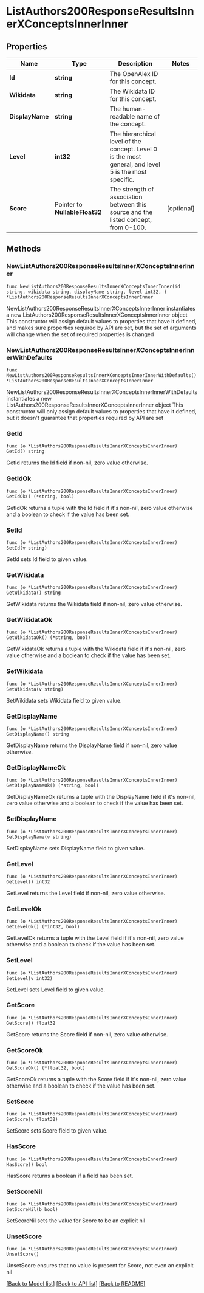 # ListAuthors200ResponseResultsInnerXConceptsInnerInner

## Properties

Name | Type | Description | Notes
------------ | ------------- | ------------- | -------------
**Id** | **string** | The OpenAlex ID for this concept. | 
**Wikidata** | **string** | The Wikidata ID for this concept. | 
**DisplayName** | **string** | The human-readable name of the concept. | 
**Level** | **int32** | The hierarchical level of the concept. Level 0 is the most general, and level 5 is the most specific. | 
**Score** | Pointer to **NullableFloat32** | The strength of association between this source and the listed concept, from 0-100. | [optional] 

## Methods

### NewListAuthors200ResponseResultsInnerXConceptsInnerInner

`func NewListAuthors200ResponseResultsInnerXConceptsInnerInner(id string, wikidata string, displayName string, level int32, ) *ListAuthors200ResponseResultsInnerXConceptsInnerInner`

NewListAuthors200ResponseResultsInnerXConceptsInnerInner instantiates a new ListAuthors200ResponseResultsInnerXConceptsInnerInner object
This constructor will assign default values to properties that have it defined,
and makes sure properties required by API are set, but the set of arguments
will change when the set of required properties is changed

### NewListAuthors200ResponseResultsInnerXConceptsInnerInnerWithDefaults

`func NewListAuthors200ResponseResultsInnerXConceptsInnerInnerWithDefaults() *ListAuthors200ResponseResultsInnerXConceptsInnerInner`

NewListAuthors200ResponseResultsInnerXConceptsInnerInnerWithDefaults instantiates a new ListAuthors200ResponseResultsInnerXConceptsInnerInner object
This constructor will only assign default values to properties that have it defined,
but it doesn't guarantee that properties required by API are set

### GetId

`func (o *ListAuthors200ResponseResultsInnerXConceptsInnerInner) GetId() string`

GetId returns the Id field if non-nil, zero value otherwise.

### GetIdOk

`func (o *ListAuthors200ResponseResultsInnerXConceptsInnerInner) GetIdOk() (*string, bool)`

GetIdOk returns a tuple with the Id field if it's non-nil, zero value otherwise
and a boolean to check if the value has been set.

### SetId

`func (o *ListAuthors200ResponseResultsInnerXConceptsInnerInner) SetId(v string)`

SetId sets Id field to given value.


### GetWikidata

`func (o *ListAuthors200ResponseResultsInnerXConceptsInnerInner) GetWikidata() string`

GetWikidata returns the Wikidata field if non-nil, zero value otherwise.

### GetWikidataOk

`func (o *ListAuthors200ResponseResultsInnerXConceptsInnerInner) GetWikidataOk() (*string, bool)`

GetWikidataOk returns a tuple with the Wikidata field if it's non-nil, zero value otherwise
and a boolean to check if the value has been set.

### SetWikidata

`func (o *ListAuthors200ResponseResultsInnerXConceptsInnerInner) SetWikidata(v string)`

SetWikidata sets Wikidata field to given value.


### GetDisplayName

`func (o *ListAuthors200ResponseResultsInnerXConceptsInnerInner) GetDisplayName() string`

GetDisplayName returns the DisplayName field if non-nil, zero value otherwise.

### GetDisplayNameOk

`func (o *ListAuthors200ResponseResultsInnerXConceptsInnerInner) GetDisplayNameOk() (*string, bool)`

GetDisplayNameOk returns a tuple with the DisplayName field if it's non-nil, zero value otherwise
and a boolean to check if the value has been set.

### SetDisplayName

`func (o *ListAuthors200ResponseResultsInnerXConceptsInnerInner) SetDisplayName(v string)`

SetDisplayName sets DisplayName field to given value.


### GetLevel

`func (o *ListAuthors200ResponseResultsInnerXConceptsInnerInner) GetLevel() int32`

GetLevel returns the Level field if non-nil, zero value otherwise.

### GetLevelOk

`func (o *ListAuthors200ResponseResultsInnerXConceptsInnerInner) GetLevelOk() (*int32, bool)`

GetLevelOk returns a tuple with the Level field if it's non-nil, zero value otherwise
and a boolean to check if the value has been set.

### SetLevel

`func (o *ListAuthors200ResponseResultsInnerXConceptsInnerInner) SetLevel(v int32)`

SetLevel sets Level field to given value.


### GetScore

`func (o *ListAuthors200ResponseResultsInnerXConceptsInnerInner) GetScore() float32`

GetScore returns the Score field if non-nil, zero value otherwise.

### GetScoreOk

`func (o *ListAuthors200ResponseResultsInnerXConceptsInnerInner) GetScoreOk() (*float32, bool)`

GetScoreOk returns a tuple with the Score field if it's non-nil, zero value otherwise
and a boolean to check if the value has been set.

### SetScore

`func (o *ListAuthors200ResponseResultsInnerXConceptsInnerInner) SetScore(v float32)`

SetScore sets Score field to given value.

### HasScore

`func (o *ListAuthors200ResponseResultsInnerXConceptsInnerInner) HasScore() bool`

HasScore returns a boolean if a field has been set.

### SetScoreNil

`func (o *ListAuthors200ResponseResultsInnerXConceptsInnerInner) SetScoreNil(b bool)`

 SetScoreNil sets the value for Score to be an explicit nil

### UnsetScore
`func (o *ListAuthors200ResponseResultsInnerXConceptsInnerInner) UnsetScore()`

UnsetScore ensures that no value is present for Score, not even an explicit nil

[[Back to Model list]](../README.md#documentation-for-models) [[Back to API list]](../README.md#documentation-for-api-endpoints) [[Back to README]](../README.md)


